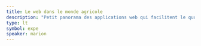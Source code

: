 ```yaml
---
title: Le web dans le monde agricole
description: "Petit panorama des applications web qui facilitent le quotidien des agriculteurs et expression des besoins restants à couvrir."
type: lt
symbol: expe
speaker: marion
---
```

